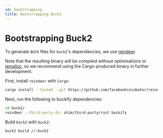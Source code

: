 ```yaml
---
id: bootstrapping
title: Bootstrapping Buck2
---
```


# Bootstrapping Buck2

To generate `BUCK` files for `buck2`'s dependencies, we use [reindeer](https://github.com/facebookincubator/reindeer).

Note that the resulting binary will be compiled without optimisations or [jemalloc](https://github.com/jemalloc/jemalloc), so we recommend using the Cargo-produced binary in further development.

First, install `reindeer` with `Cargo`:
```sh
cargo install --locked --git https://github.com/facebookincubator/reindeer reindeer
```

Next, run the following to buckify dependencies:
```sh
cd buck2/
reindeer --third-party-dir shim/third-party/rust buckify
```

Build `buck2` with `buck2`:
```sh
buck2 build //:buck2
```
